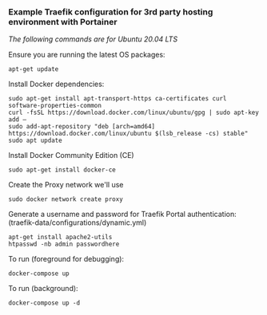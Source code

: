 ### Example Traefik configuration for 3rd party hosting environment with Portainer

*The following commands are for Ubuntu 20.04 LTS*

Ensure you are running the latest OS packages:
```
apt-get update
```

Install Docker dependencies:
```
sudo apt-get install apt-transport-https ca-certificates curl software-properties-common
curl -fsSL https://download.docker.com/linux/ubuntu/gpg | sudo apt-key add –
sudo add-apt-repository "deb [arch=amd64] https://download.docker.com/linux/ubuntu $(lsb_release -cs) stable"
sudo apt update
```

Install Docker Community Edition (CE)
```
sudo apt-get install docker-ce
```

Create the Proxy network we'll use
```
sudo docker network create proxy
```

Generate a username and password for Traefik Portal authentication:
(traefik-data/configurations/dynamic.yml)
```
apt-get install apache2-utils
htpasswd -nb admin passwordhere
```

To run (foreground for debugging):
```
docker-compose up
```

To run (background):
```
docker-compose up -d
```
